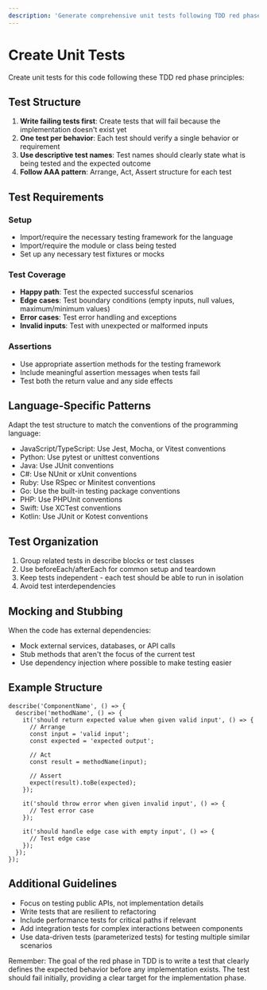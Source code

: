 ```yaml
---
description: 'Generate comprehensive unit tests following TDD red phase principles for any programming language'
---
```


# Create Unit Tests

Create unit tests for this code following these TDD red phase principles:

## Test Structure

1. **Write failing tests first**: Create tests that will fail because the implementation doesn't exist yet
2. **One test per behavior**: Each test should verify a single behavior or requirement
3. **Use descriptive test names**: Test names should clearly state what is being tested and the expected outcome
4. **Follow AAA pattern**: Arrange, Act, Assert structure for each test

## Test Requirements

### Setup
- Import/require the necessary testing framework for the language
- Import/require the module or class being tested
- Set up any necessary test fixtures or mocks

### Test Coverage
- **Happy path**: Test the expected successful scenarios
- **Edge cases**: Test boundary conditions (empty inputs, null values, maximum/minimum values)
- **Error cases**: Test error handling and exceptions
- **Invalid inputs**: Test with unexpected or malformed inputs

### Assertions
- Use appropriate assertion methods for the testing framework
- Include meaningful assertion messages when tests fail
- Test both the return value and any side effects

## Language-Specific Patterns

Adapt the test structure to match the conventions of the programming language:
- JavaScript/TypeScript: Use Jest, Mocha, or Vitest conventions
- Python: Use pytest or unittest conventions
- Java: Use JUnit conventions
- C#: Use NUnit or xUnit conventions
- Ruby: Use RSpec or Minitest conventions
- Go: Use the built-in testing package conventions
- PHP: Use PHPUnit conventions
- Swift: Use XCTest conventions
- Kotlin: Use JUnit or Kotest conventions

## Test Organization

1. Group related tests in describe blocks or test classes
2. Use beforeEach/afterEach for common setup and teardown
3. Keep tests independent - each test should be able to run in isolation
4. Avoid test interdependencies

## Mocking and Stubbing

When the code has external dependencies:
- Mock external services, databases, or API calls
- Stub methods that aren't the focus of the current test
- Use dependency injection where possible to make testing easier

## Example Structure

```
describe('ComponentName', () => {
  describe('methodName', () => {
    it('should return expected value when given valid input', () => {
      // Arrange
      const input = 'valid input';
      const expected = 'expected output';
      
      // Act
      const result = methodName(input);
      
      // Assert
      expect(result).toBe(expected);
    });
    
    it('should throw error when given invalid input', () => {
      // Test error case
    });
    
    it('should handle edge case with empty input', () => {
      // Test edge case
    });
  });
});
```

## Additional Guidelines

- Focus on testing public APIs, not implementation details
- Write tests that are resilient to refactoring
- Include performance tests for critical paths if relevant
- Add integration tests for complex interactions between components
- Use data-driven tests (parameterized tests) for testing multiple similar scenarios

Remember: The goal of the red phase in TDD is to write a test that clearly defines the expected behavior before any implementation exists. The test should fail initially, providing a clear target for the implementation phase.